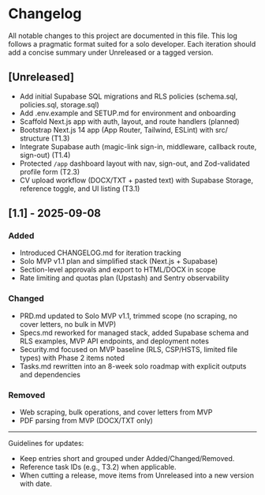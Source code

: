 # Changelog

All notable changes to this project are documented in this file.
This log follows a pragmatic format suited for a solo developer. Each iteration should add a concise summary under Unreleased or a tagged version.

## [Unreleased]
- Add initial Supabase SQL migrations and RLS policies (schema.sql, policies.sql, storage.sql)
- Add .env.example and SETUP.md for environment and onboarding
- Scaffold Next.js app with auth, layout, and route handlers (planned)
- Bootstrap Next.js 14 app (App Router, Tailwind, ESLint) with src/ structure (T1.3)
- Integrate Supabase auth (magic-link sign-in, middleware, callback route, sign-out) (T1.4)
- Protected `/app` dashboard layout with nav, sign-out, and Zod-validated profile form (T2.3)
- CV upload workflow (DOCX/TXT + pasted text) with Supabase Storage, reference toggle, and UI listing (T3.1)

## [1.1] - 2025-09-08
### Added
- Introduced CHANGELOG.md for iteration tracking
- Solo MVP v1.1 plan and simplified stack (Next.js + Supabase)
- Section-level approvals and export to HTML/DOCX in scope
- Rate limiting and quotas plan (Upstash) and Sentry observability

### Changed
- PRD.md updated to Solo MVP v1.1, trimmed scope (no scraping, no cover letters, no bulk in MVP)
- Specs.md reworked for managed stack, added Supabase schema and RLS examples, MVP API endpoints, and deployment notes
- Security.md focused on MVP baseline (RLS, CSP/HSTS, limited file types) with Phase 2 items noted
- Tasks.md rewritten into an 8-week solo roadmap with explicit outputs and dependencies

### Removed
- Web scraping, bulk operations, and cover letters from MVP
- PDF parsing from MVP (DOCX/TXT only)

---

Guidelines for updates:
- Keep entries short and grouped under Added/Changed/Removed.
- Reference task IDs (e.g., T3.2) when applicable.
- When cutting a release, move items from Unreleased into a new version with date.
